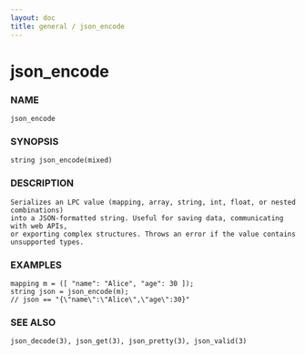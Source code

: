 ```yaml
---
layout: doc
title: general / json_encode
---
```

# json_encode

### NAME

    json_encode

### SYNOPSIS

    string json_encode(mixed)

### DESCRIPTION

    Serializes an LPC value (mapping, array, string, int, float, or nested combinations)
    into a JSON-formatted string. Useful for saving data, communicating with web APIs,
    or exporting complex structures. Throws an error if the value contains unsupported types.

### EXAMPLES

    mapping m = ([ "name": "Alice", "age": 30 ]);
    string json = json_encode(m);
    // json == "{\"name\":\"Alice\",\"age\":30}"

### SEE ALSO

    json_decode(3), json_get(3), json_pretty(3), json_valid(3)
